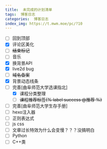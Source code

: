 ```yaml
---
title:  未完成的计划清单
tags:  博客日志
categories:  博客日志
index_img: https://t.mwm.moe/pc/?10
---
```


- [ ] 回到顶部
- [x] 评论区美化
- [ ] ~~结束标记~~
- [ ] 音乐
- [x] 换背景API
- [x] live2d bug
- [ ] ~~域名备案~~
- [x] 背景动态线条
- [ ] 完善[曲阜师范大学选课指北]
  - [x] 课程分类整理
  - [ ] ~~课程推荐标签{% label success @推荐 %}~~
- [ ] 完善[曲阜师范大学生存手册]
- [ ] hexo注入器
- [ ] 正则表达式
- [ ] js  css
- [ ] 文章过长特效为什么会变慢？？？没搞明白
- [ ] Python
- [ ] C++类